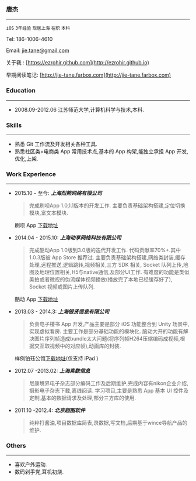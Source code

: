 ### 唐杰
-------------------------------------------------
`iOS`  `3年经验`  `现居上海`  `在职` `本科`

Tel: 186-1006-4610

Email: jie.tane@gmail.com

关于我 : [https://ezrohir.github.com](http://ezrohir.github.io)

早期阅读笔记: [http://jie-tane.farbox.com](http://jie-tane.farbox.com)

### Education
-------------------------------------------------

+ 2008.09-2012.06 江苏师范大学,计算机科学与技术,本科.

### Skills
-------------------------------------------------

+ 熟悉 Git 工作流及开发相关各种工具.
+ 熟悉社区类+电商类 App 常用技术点,基本的 App 构架,能独立承担 App 开发,优化,上架.

### Work Experlence
-------------------------------------------------

+ 2015.10 - 至今: ***上海烈熊网络有限公司***

	>完成刷呗App 1.0,1.1版本的开发工作.
	主要负责基础架构搭建,定位切换模块,富文本模块.

	刷呗 App [下载地址](https://itunes.apple.com/cn/app/shua-bei-9yuan-kan-dian-ying/id1063024394?l=en&mt=8)


+ 2014.04 - 2015.10: ***上海动享网络科技有限公司***

	>完成酷动App 1.0版到3.0版的迭代开发工作. 代码贡献率70%+.其中1.0.3版被 App Store 推荐过.
	主要负责基础架构搭建,网络类封装,缓存处理,远程推送,逻辑跳转,视频相关,三方 SDK 相关, Socket 队列上传,地图及地理位置相关,H5与native通信,及部分UI工作.
	 有难度的功能是类似美拍或者微视的伪流媒体视频播放(播放完了本地已经缓存好了), Socket 视频或图片上传队列.

	酷动 App [下载地址](https://itunes.apple.com/cn/app/ku-dong-hu-wai-ji-xian-yun/id897489848?mt=8)



+ 2013.03 - 2014.3:  ***上海银贤信息有限公司***

	>负责电子楼书 App 开发,产品主要是部分 iOS 功能整合到 Unity 场景中,实现虚拟看房.
	主要工作是部分基础功能的模块化.
	脑动大开的功能有解决图片序列帧造成bundle太大问题(将序列帧H264压缩编码成视频,根据交互取视频中的对应帧),动画库的封装.

	样例铂珏公馆[下载地址](https://itunes.apple.com/cn/app/bo-jue-gong-guan/id802814669?mt=8)(仅支持 iPad )


+ 2012.07 -2013.02: ***上海素数信息***

	>尼康境界电子杂志部分编码工作及后期维护,完成内容有nikon企业介绍,摄影电子杂志下载,离线阅读.
	学习项目,主要是熟悉 App 基本 UI 控件及定制,基本的数据请求及处理,部分三方库的使用.


+ 2011.10 -2012.4: ***北京超图软件***

	>纯粹打酱油,项目数据库简表,录数据,写文档,后期基于wince导航产品的维护.


### Others
-------------------------------------------------

+ 喜欢户外运动.
+ 数码剁手党,耳机初烧.
